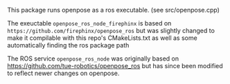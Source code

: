 This package runs openpose as a ros executable. (see src/openpose.cpp)

The exeuctable `openpose_ros_node_firephinx` is based on `https://github.com/firephinx/openpose_ros` but was slightly changed to make it compilable with this repo's CMakeLists.txt as well as some automatically finding the ros package path

The ROS service `openpose_ros_node` was originally based on https://github.com/tue-robotics/openpose_ros but has since been modified to reflect newer changes on openpose.

